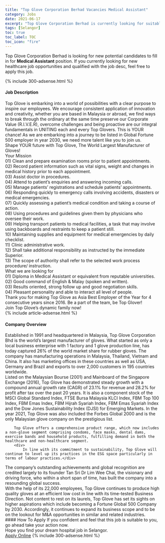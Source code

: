 ```yaml
---
title: "Top Glove Corporation Berhad Vacancies Medical Assistant" 
category: Jobs 
date: 2021-06-17 
excerpt: "Top Glove Corporation Berhad is currently looking for suitable person to fill in the Medical Assistant which positioned at Selangor" 
tags: [Selangor] 
toc: true 
toc_label: TOC 
toc_icon: "fire" 
--- 
```


<p>Top Glove Corporation Berhad is looking for new potential candidates to fill in for <b>Medical Assistant</b> position. If you currently looking for new healthcare job opportunities and qualified with the job desc, feel free to apply this job.
</p>{% include 300-adsense.html %} 
<div><div><h4>Job Description</h4></div><div><div><span><div><div><div>Top Glove is embarking into a world of possibilities with a clear purpose to inspire our employees. We encourage consistent application of innovation and creativity, whether you are based in Malaysia or abroad, we find ways to break through the ordinary at the same time preserve our Corporate Value (R.I.V.E.R), overcome challenges and being proactive are our integral fundamentals in UNITING each and every Top Glovers. This is YOUR chance! As we are embarking into a journey to be listed in Global Fortune 500 employer in year 2030, we need more talent like you to join us.</div><div>Shape YOUR future with Top Glove, The World Largest Manufacturer of Gloves!</div>Your Mission</div><div>01) Clean and prepare examination rooms prior to patient appointments.<br>02) Record patient information such as vital signs, weight and changes in medical history prior to each appointment.<br>03) Assist doctor in procedures.<br>04) Attend to patient&#8217;s enquiries and answering incoming calls.<br>05) Manage patients&#8217; registrations and schedule patients&#8217; appointments.<br>06) Responding quickly to emergency calls involving accidents, disasters or medical emergencies.<br>07) Quickly assessing a patient&#8217;s medical condition and taking a course of action.<br>08) Using procedures and guidelines given them by physicians who oversee their work.<br>09) Helping transport patients to medical facilities, a task that may involve using backboards and restraints to keep a patient still.<br>10) Maintaining supplies and equipment for medical emergencies by daily checklist.<br>11) Clinic administrative work.<br>12) Shall take additional responsibility as instructed by the immediate Superior.<br>13) The scope of authority shall refer to the selected work process procedure/ instruction.</div><div>What we are looking for</div><div>01) Diploma in Medical Assistant or equivalent from reputable universities.<br>02) Good command of English &amp; Malay (spoken and written).<br>03) Results oriented, strong follow up and good negotiation skills.<br>04) Pleasant personality and able to interact all level of people.</div><div><div>Thank you for making Top Glove as Asia Best Employer of the Year for 4 consecutive years since 2016. Be a part of the team, be Top Glover!</div><div>Join Top Glove&#8217;s dynamic family now!</div></div></div></span></div></div></div> 
{% include article-adsense.html %} 
<div><div><h4>Company Overview</h4></div><div><div><span><div><div>
<div>
<div>
			Established in 1991 and headquartered in Malaysia, Top Glove Corporation Bhd is the world&#8217;s largest manufacturer of gloves. What started as only a local business enterprise with 1 factory and 1 glove production line, has today captured 26% of the world market share for rubber gloves. The company has manufacturing operations in Malaysia, Thailand, Vietnam and China. It also has marketing offices in these countries as well as USA, Germany and Brazil and exports to over 2,000 customers in 195 countries worldwide.</div>
<div>
			Listed on the Malaysian Bourse (2001) and Mainboard of the Singapore Exchange (2016), Top Glove has demonstrated steady growth with a compound annual growth rate (CAGR) of 23.1% for revenue and 28.2% for profit after tax over the past 20 years. It is also a component stock of the MSCI Global Standard Index, FTSE Bursa Malaysia KLCI Index, FBM Top 100 Index, FBM Emas Index, FBM Hijrah Syariah Index, FBM Emas Syariah Index and the Dow Jones Sustainability Index (DJSI) for Emerging Markets. In the year 2021, Top Glove was also included the Forbes Global 2000 and is the only Malaysian glove company on the prestigious list.</div>
		
		Top Glove offers a comprehensive product range, which now includes a non-glove segment comprising condoms, face masks, dental dams, exercise bands and household products, fulfilling demand in both the healthcare and non-healthcare segment.
		<div>
			In line with its commitment to sustainability, Top Glove will continue to level up its practices in the ESG space particularly in terms of labour practices.</div>
<div>
			The company&#8217;s outstanding achievements and global recognition are credited largely to its founder Tan Sri Dr Lim Wee Chai, the visionary and driving force, who within a short span of time, has built the company into a resounding global success.</div>
<div>
			With the help of its 22,000 employees, Top Glove continues to produce high quality gloves at an efficient low cost in line with its time-tested Business Direction. Not content to rest on its laurels, Top Glove has set its sights on higher aspirations which include becoming a Fortune Global 500 Company by 2030. Accordingly, it continues to expand its business scope and to be on the lookout for M&amp;A opportunities in similar and related industries.</div>
</div>
</div></div></span></div></div></div> 
#### How To Apply 
If you confident and feel that this job is suitable to you, go ahead take your action now. <br/> 
Hope you find your dream hospital job in Selangor. <br/> 
<a href="https://www.jobstreet.com.my/en/job/medical-assistant-4592338?jobId=jobstreet-my-job-4592338" class="btn btn--warning" target="_blank" rel="nofollow noopenner">Apply Online</a> 
{% include 300-adsense.html %} 